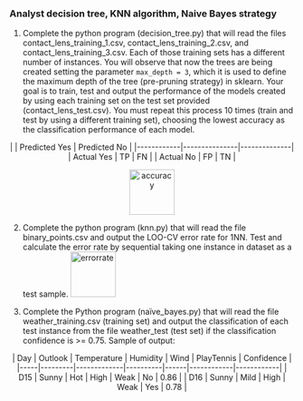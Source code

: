 ### Analyst decision tree, KNN algorithm, Naive Bayes strategy

1. Complete the python program (decision_tree.py) that will read the files contact_lens_training_1.csv, contact_lens_training_2.csv, and contact_lens_training_3.csv. Each of those training sets has a different number of instances. You will observe that now the trees are being created setting the parameter `max_depth = 3`, which it is used to define the maximum depth of the tree (pre-pruning strategy) in sklearn. Your goal is to train, test and output the performance of the models created by using each training set on the test set provided (contact_lens_test.csv). You must repeat this process 10 times (train and test by using a different training set), choosing the lowest accuracy as the classification performance of each model. 
<center>
|            | Predicted Yes | Predicted No |
|------------|---------------|--------------|
| Actual Yes |       TP      |      FN      |
| Actual No  |       FP      |      TN      |

<a href="https://ibb.co/LY2SbLD"><img src="https://i.ibb.co/ydb0Gwm/Untitled.png" alt="accuracy" border="0" height="80px"></a>
</center>

2. Complete the python program (knn.py) that will read the file binary_points.csv and output the LOO-CV error rate for 1NN. Test and calculate the error rate by sequential taking one instance in dataset as a test sample.
<a href="https://ibb.co/Jjr381R"><img src="https://i.ibb.co/zVP6CMh/Untitled.png" alt="errorrate" border="0" height="80px"></a>


3. Complete the Python program (naïve_bayes.py) that will read the file weather_training.csv (training set) and output the classification of each test instance from the file weather_test (test set) if the classification confidence is >= 0.75. Sample of output: 
<center>
  | Day | Outlook | Temperature | Humidity | Wind | PlayTennis | Confidence |
  |-----|---------|-------------|----------|------|------------|------------|
  | D15 | Sunny   | Hot         | High     | Weak | No         | 0.86       |
  | D16 | Sunny   | Mild        | High     | Weak | Yes        | 0.78       |
</center>

